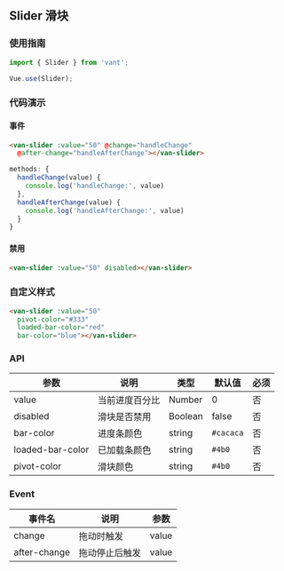 ## Slider 滑块

### 使用指南
``` javascript
import { Slider } from 'vant';

Vue.use(Slider);
```
### 代码演示

#### 事件

```html
<van-slider :value="50" @change="handleChange"
  @after-change="handleAfterChange"></van-slider>
```

```js
methods: {
  handleChange(value) {
    console.log('handleChange:', value)
  },
  handleAfterChange(value) {
    console.log('handleAfterChange:', value)
  }
}
```

#### 禁用

```html
<van-slider :value="50" disabled></van-slider>
```
### 自定义样式

```html
<van-slider :value="50"
  pivot-color="#333"
  loaded-bar-color="red"
  bar-color="blue"></van-slider>
```

### API

| 参数       | 说明      | 类型       | 默认值       | 必须      |
|-----------|-----------|-----------|-------------|-------------|
| value | 当前进度百分比 | Number  | 0 |  否 |
| disabled | 滑块是否禁用 | Boolean  | false |  否 |
| bar-color | 进度条颜色 | string | `#cacaca` | 否 |
| loaded-bar-color | 已加载条颜色 | string | `#4b0` | 否 |
| pivot-color | 滑块颜色 | string  | `#4b0` |  否 |

### Event

| 事件名 | 说明 | 参数 |
|-----------|-----------|-----------|
| change | 拖动时触发 | value |
| after-change | 拖动停止后触发 | value |
